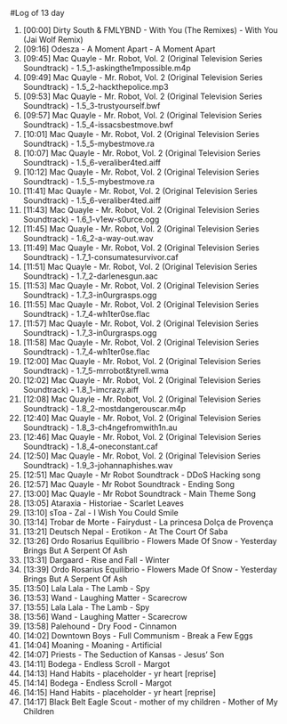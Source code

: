 #Log of 13 day

1. [00:00] Dirty South & FMLYBND - With You (The Remixes) - With You (Jai Wolf Remix)
1. [09:16] Odesza - A Moment Apart - A Moment Apart
1. [09:45] Mac Quayle - Mr. Robot, Vol. 2 (Original Television Series Soundtrack) - 1.5_1-askingthe1mpossible.m4p
1. [09:49] Mac Quayle - Mr. Robot, Vol. 2 (Original Television Series Soundtrack) - 1.5_2-hackthepolice.mp3
1. [09:53] Mac Quayle - Mr. Robot, Vol. 2 (Original Television Series Soundtrack) - 1.5_3-trustyourself.bwf
1. [09:57] Mac Quayle - Mr. Robot, Vol. 2 (Original Television Series Soundtrack) - 1.5_4-issacsbestmove.bwf
1. [10:01] Mac Quayle - Mr. Robot, Vol. 2 (Original Television Series Soundtrack) - 1.5_5-mybestmove.ra
1. [10:07] Mac Quayle - Mr. Robot, Vol. 2 (Original Television Series Soundtrack) - 1.5_6-veraliber4ted.aiff
1. [10:12] Mac Quayle - Mr. Robot, Vol. 2 (Original Television Series Soundtrack) - 1.5_5-mybestmove.ra
1. [11:41] Mac Quayle - Mr. Robot, Vol. 2 (Original Television Series Soundtrack) - 1.5_6-veraliber4ted.aiff
1. [11:43] Mac Quayle - Mr. Robot, Vol. 2 (Original Television Series Soundtrack) - 1.6_1-v1ew-s0urce.ogg
1. [11:45] Mac Quayle - Mr. Robot, Vol. 2 (Original Television Series Soundtrack) - 1.6_2-a-way-out.wav
1. [11:49] Mac Quayle - Mr. Robot, Vol. 2 (Original Television Series Soundtrack) - 1.7_1-consumatesurvivor.caf
1. [11:51] Mac Quayle - Mr. Robot, Vol. 2 (Original Television Series Soundtrack) - 1.7_2-darlenesgun.aac
1. [11:53] Mac Quayle - Mr. Robot, Vol. 2 (Original Television Series Soundtrack) - 1.7_3-in0urgrasps.ogg
1. [11:55] Mac Quayle - Mr. Robot, Vol. 2 (Original Television Series Soundtrack) - 1.7_4-wh1ter0se.flac
1. [11:57] Mac Quayle - Mr. Robot, Vol. 2 (Original Television Series Soundtrack) - 1.7_3-in0urgrasps.ogg
1. [11:58] Mac Quayle - Mr. Robot, Vol. 2 (Original Television Series Soundtrack) - 1.7_4-wh1ter0se.flac
1. [12:00] Mac Quayle - Mr. Robot, Vol. 2 (Original Television Series Soundtrack) - 1.7_5-mrrobot&tyrell.wma
1. [12:02] Mac Quayle - Mr. Robot, Vol. 2 (Original Television Series Soundtrack) - 1.8_1-imcrazy.aiff
1. [12:08] Mac Quayle - Mr. Robot, Vol. 2 (Original Television Series Soundtrack) - 1.8_2-mostdangerouscar.m4p
1. [12:40] Mac Quayle - Mr. Robot, Vol. 2 (Original Television Series Soundtrack) - 1.8_3-ch4ngefromwith1n.au
1. [12:46] Mac Quayle - Mr. Robot, Vol. 2 (Original Television Series Soundtrack) - 1.8_4-oneconstant.caf
1. [12:50] Mac Quayle - Mr. Robot, Vol. 2 (Original Television Series Soundtrack) - 1.9_3-johannaphishes.wav
1. [12:51] Mac Quayle - Mr Robot Soundtrack - DDoS Hacking song
1. [12:57] Mac Quayle - Mr Robot Soundtrack - Ending Song
1. [13:00] Mac Quayle - Mr Robot Soundtrack - Main Theme Song
1. [13:05] Ataraxia - Historiae - Scarlet Leaves
1. [13:10] sToa - Zal - I Wish You Could Smile
1. [13:14] Trobar de Morte - Fairydust - La princesa Dolça de Provença
1. [13:21] Deutsch Nepal - Erotikon - At The Court Of Saba
1. [13:26] Ordo Rosarius Equilibrio - Flowers Made Of Snow - Yesterday Brings But A Serpent Of Ash
1. [13:31] Dargaard - Rise and Fall - Winter
1. [13:39] Ordo Rosarius Equilibrio - Flowers Made Of Snow - Yesterday Brings But A Serpent Of Ash
1. [13:50] Lala Lala - The Lamb - Spy
1. [13:53] Wand - Laughing Matter - Scarecrow
1. [13:55] Lala Lala - The Lamb - Spy
1. [13:56] Wand - Laughing Matter - Scarecrow
1. [13:58] Palehound - Dry Food - Cinnamon
1. [14:02] Downtown Boys - Full Communism - Break a Few Eggs
1. [14:04] Moaning - Moaning - Artificial
1. [14:07] Priests - The Seduction of Kansas - Jesus’ Son
1. [14:11] Bodega - Endless Scroll - Margot
1. [14:13] Hand Habits - placeholder - yr heart [reprise]
1. [14:14] Bodega - Endless Scroll - Margot
1. [14:15] Hand Habits - placeholder - yr heart [reprise]
1. [14:17] Black Belt Eagle Scout - mother of my children - Mother of My Children
